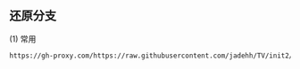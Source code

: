 ## 还原分支
(1) 常用
```bash
https://gh-proxy.com/https://raw.githubusercontent.com/jadehh/TV/init2/changyong.json

```

